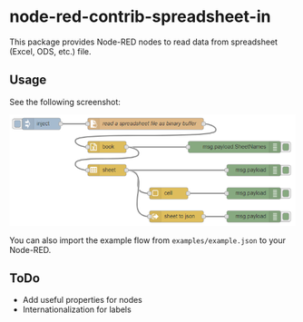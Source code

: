 # node-red-contrib-spreadsheet-in

This package provides Node-RED nodes to read data from spreadsheet (Excel, ODS, etc.) file.

## Usage

See the following screenshot:

![example flow](https://raw.githubusercontent.com/sakai-to/node-red-contrib-spreadsheet-in/master/examples/example.png "Example flow")

You can also import the example flow from `examples/example.json` to your Node-RED.

## ToDo

- Add useful properties for nodes
- Internationalization for labels

